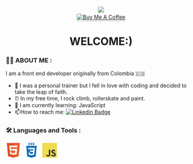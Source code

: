 <img src="https://komarev.com/ghpvc/?username=Natalia-Alvarez-git&style=flat-square&color=blue" alt=""/>
<div id="header" align="center">
  <img src="https://media.giphy.com/media/jSVxBEfdSA2GEUEAw4/giphy.gif" width="250"/>
</div>
<div id="badge" align="center">
  <a href="https://www.buymeacoffee.com/Nataliaalvarez" target="_blank"><img src="https://www.buymeacoffee.com/assets/img/custom_images/orange_img.png" alt="Buy Me A Coffee" style="height: 41px !important;width: 174px !important;box-shadow: 0px 3px 2px 0px rgba(190, 190, 190, 0.5) !important;-webkit-box-shadow: 0px 3px 2px 0px rgba(190, 190, 190, 0.5) !important;" ></a>
</div>
<h1 align="center">WELCOME:)</h1>

### :woman_technologist: ABOUT ME :

I am a front end developer originally from Colombia 🇨🇴
- 📜 I was a personal trainer but I fell in love with coding and decided to take the leap of faith.
- ⏰ In my free time, I rock climb, rollerskate and paint.
- 🌱 I am currently learning: JavaScript
- :mailbox:How to reach me: [![Linkedin Badge](https://img.shields.io/badge/-kakbar-blue?style=flat&logo=Linkedin&logoColor=white)]([your-linkedin-url](https://www.linkedin.com/in/natalia-alvarez-30b224230/))



### :hammer_and_wrench: Languages and Tools :
<div id="icons">
 <img src="https://github.com/devicons/devicon/blob/master/icons/html5/html5-original.svg" title="HTML5" alt="HTML" width="40" height="40"/>&nbsp;
 <img src="https://github.com/devicons/devicon/blob/master/icons/css3/css3-plain-wordmark.svg"  title="CSS3" alt="CSS" width="40" height="40"/>&nbsp;
 <img src="https://github.com/devicons/devicon/blob/master/icons/javascript/javascript-original.svg" title="JavaScript" alt="JavaScript" width="40" height="40"/>&nbsp;
 </div>
